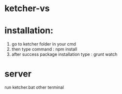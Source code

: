 # ketcher-vs
# installation: 
1. go to ketcher folder in your cmd
2. then type command : npm install
3. after success package installation type : grunt watch

# server
run ketcher.bat other terminal
